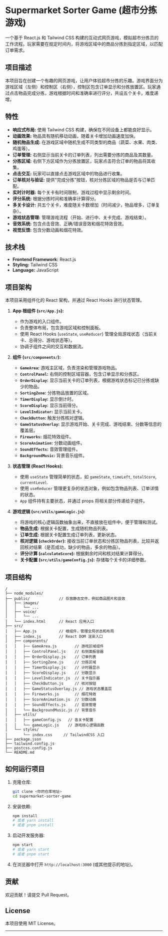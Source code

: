 # Supermarket Sorter Game (超市分拣游戏)

一个基于 React.js 和 Tailwind CSS 构建的互动式网页游戏，模拟超市分拣员的工作流程。玩家需要在规定时间内，将游戏区域中的商品分拣到指定区域，以匹配订单需求。

## 项目描述

本项目旨在创建一个有趣的网页游戏，让用户体验超市分拣的乐趣。游戏界面分为游戏区域（左侧）和控制区（右侧），控制区包含订单显示和分拣放置区。玩家通过点击物品完成分拣，游戏根据时间和准确率进行评分，共设五个关卡，难度递增。

## 特性

*   **响应式布局:** 使用 Tailwind CSS 构建，确保在不同设备上都能良好显示。
*   **动画效果:** 物品具有随机移动动画，随着关卡增加动画速度加快。
*   **随机物品生成:** 在游戏区域中随机生成不同类型的商品（蔬菜、水果、肉类、鸡蛋等）。
*   **订单管理:** 右侧显示当前关卡的订单列表，列出需要分拣的商品及其数量。
*   **分拣区域:** 右侧下方区域作为分拣放置区，玩家点击符合订单的物品将其收集。
*   **点击交互:** 玩家可以直接点击游戏区域中的物品进行收集。
*   **订单核对与验证:** 提供"完成分拣"按钮，核对分拣区域的物品是否与订单匹配。
*   **实时计时器:** 每个关卡有时间限制，游戏过程中显示剩余时间。
*   **评分系统:** 根据分拣时间和准确率计算得分。
*   **多关卡设计:** 共五个关卡，难度随关卡数增加（时间减少，物品增多，订单复杂）。
*   **游戏状态管理:** 管理游戏流程（开始、进行中、关卡完成、游戏结束）。
*   **音效系统:** 包含点击音效、正确/错误音效和烟花特效音效。
*   **视觉反馈:** 包含分数动画和烟花特效。

## 技术栈

*   **Frontend Framework:** React.js
*   **Styling:** Tailwind CSS
*   **Language:** JavaScript

## 项目架构

本项目采用组件化的 React 架构，并通过 React Hooks 进行状态管理。

1.  **App 根组件 (`src/App.js`):**
    *   作为游戏的入口组件。
    *   负责整体布局，包含游戏区域和控制面板。
    *   使用 React Hooks (`useState`, `useReducer`) 管理全局游戏状态（当前关卡、总得分、游戏状态等）。
    *   协调子组件之间的交互和数据流。

2.  **组件 (`src/components/`):**
    *   **`GameArea`:** 游戏主区域，负责渲染和管理游戏物品。
    *   **`ControlPanel`:** 右侧的控制区域容器，包含订单显示和分拣区。
    *   **`OrderDisplay`:** 显示当前关卡的订单列表，根据游戏状态标记已分拣或缺少的物品。
    *   **`SortingZone`:** 分拣物品放置的区域。
    *   **`TimerDisplay`:** 显示倒计时。
    *   **`ScoreDisplay`:** 显示当前得分。
    *   **`LevelIndicator`:** 显示当前关卡。
    *   **`CheckButton`:** 触发分拣核对逻辑。
    *   **`GameStatusOverlay`:** 显示游戏开始、关卡完成、游戏结束、分数等信息的覆盖层。
    *   **`Fireworks`:** 烟花特效组件。
    *   **`ScoreAnimation`:** 分数动画组件。
    *   **`SoundEffects`:** 音效管理组件。
    *   **`BackgroundMusic`:** 背景音乐组件。

3.  **状态管理 (React Hooks):**
    *   使用 `useState` 管理简单的状态，如 `gameState`, `timeLeft`, `totalScore`, `currentLevel`.
    *   使用 `useReducer` 管理更复杂的状态对象，例如包含物品列表、订单详情的状态。
    *   `App` 组件持有主要状态，并通过 props 将相关部分传递给子组件。

4.  **游戏逻辑 (`src/utils/gameLogic.js`):**
    *   将游戏的核心逻辑函数抽象出来，不直接放在组件中，便于管理和测试。
    *   **物品生成:** 根据关卡配置，生成随机物品列表。
    *   **订单生成:** 根据关卡配置生成订单列表，更新状态。
    *   **核对逻辑 (`checkOrder`):** 接收当前订单状态和分拣区物品列表，比较并返回核对结果（是否成功，缺少的物品，多余的物品）。
    *   **评分计算 (`calculateScore`):** 根据剩余时间和核对结果计算得分。
    *   **关卡配置 (`src/utils/gameConfig.js`):** 存储每个关卡的详细参数。

## 项目结构

```
/
├── node_modules/
├── public/             // 存放静态文件，例如商品图片和音效
│   ├── images/
│   │   └── ...
│   ├── voice/
│   │   └── ...
│   └── index.html      // React 应用入口
├── src/
│   ├── App.js          // 根组件，管理全局状态和布局
│   ├── index.js        // React DOM 渲染入口
│   ├── components/
│   │   ├── GameArea.js        // 游戏区域组件
│   │   ├── ControlPanel.js    // 右侧面板容器
│   │   ├── OrderDisplay.js    // 订单列表
│   │   ├── SortingZone.js     // 分拣区域
│   │   ├── TimerDisplay.js    // 计时器显示
│   │   ├── ScoreDisplay.js    // 分数显示
│   │   ├── LevelIndicator.js  // 关卡指示器
│   │   ├── CheckButton.js     // 核对按钮
│   │   ├── GameStatusOverlay.js // 游戏状态覆盖层
│   │   ├── Fireworks.js       // 烟花特效
│   │   ├── ScoreAnimation.js  // 分数动画
│   │   ├── SoundEffects.js    // 音效管理
│   │   └── BackgroundMusic.js // 背景音乐
│   ├── utils/
│   │   ├── gameConfig.js   // 各关卡配置
│   │   └── gameLogic.js    // 游戏核心逻辑函数
│   └── styles/
│       └── index.css     // TailwindCSS 入口
├── package.json
├── tailwind.config.js
├── postcss.config.js
└── README.md
```

## 如何运行项目

1.  克隆仓库:
    ```bash
    git clone <你的仓库地址>
    cd supermarket-sorter-game
    ```
2.  安装依赖:
    ```bash
    npm install
    # 或者 yarn install
    # 或者 pnpm install
    ```
3.  启动开发服务器:
    ```bash
    npm start
    # 或者 yarn start
    # 或者 pnpm start
    ```
4.  在浏览器中打开 `http://localhost:3000` (或其他提示的地址)。

## 贡献

欢迎贡献！请提交 Pull Request。

## License

本项目使用 MIT License。

---

